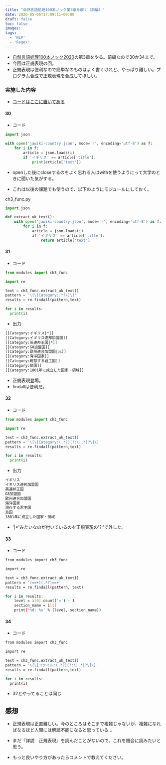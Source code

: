 ```yaml
---
title: "自然言語処理100本ノック第3章を解く（前編）"
date: 2020-05-06T17:09:11+09:00
draft: false
toc: false
images:
tags: 
  - 'NLP'
  - 'Regex'
---
```


 * [自然言語処理100本ノック2020](https://nlp100.github.io/ja/)の第3章をやる。前編なので30か34まで。
 * 今回は正規表現の回。
 * 正規表現は便利なので簡単なのものはよく書くけれど、やっぱり難しい。プログラム合成で正規表現を合成してほしい。

### 実施した内容
* [コードはここに置いてある](https://github.com/takumi34/nlp_100)
#### 30
* コード
```py
import json

with open('jawiki-country.json', mode='r', encoding='utf-8') as f:
    for i in f:
        article = json.loads(i)
        if 'イギリス' == article['title']:
            print(article['text'])
```

* openした後にcloseするのをよく忘れる人はwithを使うようにって大学のときに聞いた気がする。


* これは以後の課題でも使うので、以下のようにモジュールにしておく。


ch3_func.py
```py
import json

def extract_uk_text():
    with open('jawiki-country.json', mode='r', encoding='utf-8') as f:
        for i in f:
            article = json.loads(i)
            if 'イギリス' == article['title']:
                return article['text']
```

#### 31
* コード
```py
from modules import ch3_func

import re

text = ch3_func.extract_uk_text()
pattern = '\[\[Category:.*?\]\]'
results = re.findall(pattern,text)

for i in results:
  print(i)
```

* 出力
```bash
[[Category:イギリス|*]]
[[Category:イギリス連邦加盟国]]
[[Category:英連邦王国|*]]
[[Category:G8加盟国]]
[[Category:欧州連合加盟国|元]]
[[Category:海洋国家]]
[[Category:現存する君主国]]
[[Category:島国]]
[[Category:1801年に成立した国家・領域]]
```

* 正規表現登場。
* findallは便利だ。

#### 32
* コード
```py
from modules import ch3_func

import re

text = ch3_func.extract_uk_text()
pattern = '\[\[Category:(.*?)(?:\|.*)?\]\]'
results = re.findall(pattern,text)

for i in results:
  print(i)
```
* 出力
```bash
イギリス
イギリス連邦加盟国
英連邦王国
G8加盟国
欧州連合加盟国
海洋国家
現存する君主国
島国
1801年に成立した国家・領域
```

* '|*'みたいなのが付いているのを正規表現の'?:'で外した。

#### 33
* コード
```sh
from modules import ch3_func

import re

text = ch3_func.extract_uk_text()
pattern = '(==+)(.*?)==+'
results = re.findall(pattern, text)

for i in results:
    level = i[0].count('=') - 1
    section_name = i[1]
    print('%d: %s' % (level, section_name))
```

#### 34
* コード
```sh
from modules import ch3_func

import re

text = ch3_func.extract_uk_text()
pattern = '\[\[ファイル:(.*?)(?:\|.*)?\]\]'
results = re.findall(pattern,text)

for i in results:
  print(i)
```
* 32とやってることは同じ

## 感想

* 正規表現は正直難しい。今のところはそこまで複雑じゃないが、複雑になればなるほど人間には解読不能になると思っている...
* まだ『詳説　正規表現』を読んだことがないので、これを機会に読みたいと思う。

* もっと良いやり方があったらコメントで教えてください。